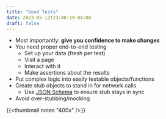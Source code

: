 ```yaml
---
title: "Good Tests"
date: 2023-05-12T23:40:19-04:00
draft: false
---
```


* Most importantly: **give you confidence to make changes**
* You need proper end-to-end testing
  * Set up your data (fresh per test)
  * Visit a page
  * Interact with it
  * Make assertions about the results
* Put complex logic into easily testable objects/functions
* Create stub objects to stand in for network calls
  * Use [JSON Schema][1] to ensure stub stays in sync
* Avoid over-stubbing/mocking

[1]: https://json-schema.org/

{{<thumbnail notes "400x" />}}
